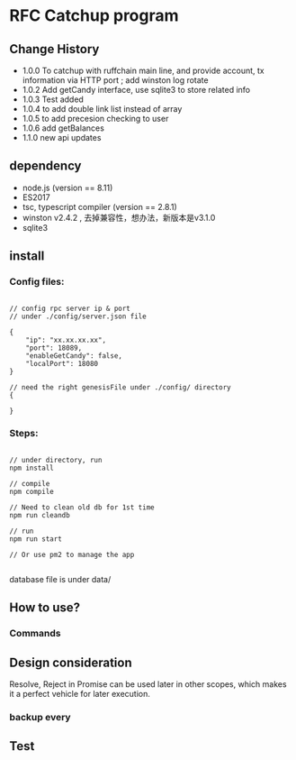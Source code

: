 # RFC Catchup program

## Change History
- 1.0.0 To catchup with ruffchain main line, and provide account, tx information via HTTP port ; add winston log rotate
- 1.0.2 Add getCandy interface, use sqlite3 to store related info
- 1.0.3 Test added
- 1.0.4 to add double link list instead of array
- 1.0.5 to add precesion checking to user
- 1.0.6 add getBalances
- 1.1.0 new api updates
  

## dependency
- node.js  (version == 8.11)
- ES2017
- tsc, typescript compiler (version == 2.8.1)
- winston v2.4.2 , 去掉兼容性，想办法，新版本是v3.1.0
- sqlite3

## install

### Config files:

```

// config rpc server ip & port
// under ./config/server.json file

{
    "ip": "xx.xx.xx.xx",
    "port": 18089,
    "enableGetCandy": false,
    "localPort": 18080
}

// need the right genesisFile under ./config/ directory
{
    
}

```

### Steps:

```

// under directory, run
npm install

// compile
npm compile

// Need to clean old db for 1st time
npm run cleandb

// run
npm run start

// Or use pm2 to manage the app


```

database file is under data/

## How to use?

### Commands

## Design consideration
Resolve, Reject in Promise can be used later in other scopes, which makes it a perfect vehicle for later execution.

### backup every 

## Test





